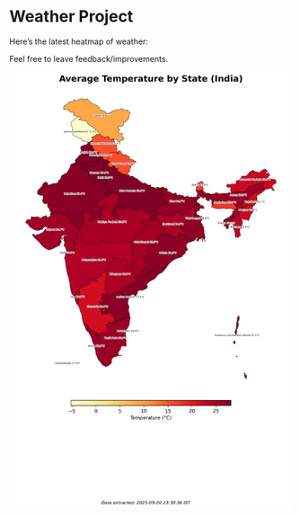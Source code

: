 # Weather Project

Here’s the latest heatmap of weather:

Feel free to leave feedback/improvements.

![India Heatmap](docs/assets/india_heatmap.png?v=CEEBC6)
